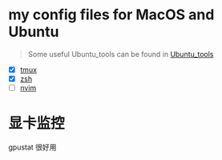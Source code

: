 # my config files for MacOS and Ubuntu

> Some useful Ubuntu_tools can be found in [Ubuntu_tools](Ubuntu_tools.md)

- [x] [tmux](./tmux/)
- [x] [zsh](./zsh/)
- [ ] [nvim](./vim/)

# 显卡监控
gpustat 很好用
